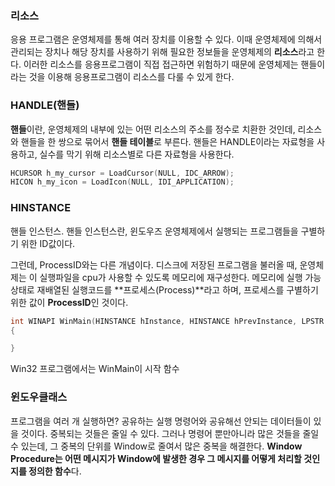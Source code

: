 ### 리소스

응용 프로그램은 운영체제를 통해 여러 장치를 이용할 수 있다. 이때 운영체제에 의해서 관리되는 장치나 해당 장치를 사용하기 위해 필요한 정보들을 운영체제의 **리소스**라고 한다.
이러한 리소스를 응용프로그램이 직접 접근하면 위험하기 때문에 운영체제는 핸들이라는 것을 이용해 응용프로그램이 리소스를 다룰 수 있게 한다.

### HANDLE(핸들)

**핸들**이란, 운영체제의 내부에 있는 어떤 리소스의 주소를 정수로 치환한 것인데, 리소스와 핸들을 한 쌍으로 묶어서 **핸들 테이블**로 부른다.
핸들은 HANDLE이라는 자료형을 사용하고, 실수를 막기 위해 리소스별로 다른 자료형을 사용한다.

```c++
HCURSOR h_my_cursor = LoadCursor(NULL, IDC_ARROW);
HICON h_my_icon = LoadIcon(NULL, IDI_APPLICATION);	
```

### HINSTANCE

핸들 인스턴스. 핸들 인스턴스란, 윈도우즈 운영체제에서 실행되는 프로그램들을 구별하기 위한 ID값이다.

그런데, ProcessID와는 다른 개념이다.
디스크에 저장된 프로그램을 불러올 때, 운영체제는 이 실행파일을 cpu가 사용할 수 있도록 메모리에 재구성한다. 메모리에 실행 가능 상태로 재배열된 실행코드를 **프로세스(Process)**라고 하며, 프로세스를 구별하기 위한 값이 **ProcessID**인 것이다.

```c++
int WINAPI WinMain(HINSTANCE hInstance, HINSTANCE hPrevInstance, LPSTR lpCmdLine, int nCmdShow)
{

}
```

Win32 프로그램에서는 WinMain이 시작 함수

### 윈도우클래스

프로그램을 여러 개 실행하면? 공유하는 실행 명령어와 공유해선 안되는 데이터들이 있을 것이다. 중복되는 것들은 줄일 수 있다. 그러나 명령어 뿐만아니라 많은 것들을 줄일 수 있는데, 그 중복의 단위를 Window로 줄여서 많은 중복을 해결한다.
**Window Procedure는 어떤 메시지가 Window에 발생한 경우 그 메시지를 어떻게 처리할 것인지를 정의한 함수**다.

